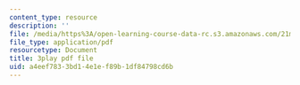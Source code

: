 ```yaml
---
content_type: resource
description: ''
file: /media/https%3A/open-learning-course-data-rc.s3.amazonaws.com/21m-355-musical-improvisation-spring-2013/a4eef7833bd14e1ef89b1df84798cd6b_ho1kCjRCjg8.pdf
file_type: application/pdf
resourcetype: Document
title: 3play pdf file
uid: a4eef783-3bd1-4e1e-f89b-1df84798cd6b
---
```

